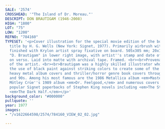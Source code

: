 ```yaml
---
SALE: '2574'
CROSSHEAD: '"The Island of Dr. Moreau."'
DESCRIPT: DON BRAUTIGAM (1946-2008)
HIGH: "1800"
LOT: "75"
LOW: "1200"
REFNO: "784160"
TYPESET: '<p>Cover illustration for the special movie edition of the book of the same
  title by H. G. Wells (New York: Signet, 1977). Primarily airbrush with liquid acrylic
  finished with Krylon artist spray fixative on board. 505x305 mm; 20x12 inches. Signed
  "D. Brautigam" in lower right image, with artist''s stamp and date of June [19]77
  on verso. Laid into matte with archival tape. Framed. <br><br>Provenance: Estate
  of the artist. <br><br>Brautigam was a highly skilled illustrator who pioneered
  the use of black paint against striking colors to create some of the most iconic
  heavy metal album covers and thriller/horror genre book covers throughout the 1980s
  and 90s. Among his most famous are the 1986 Metallica album <em>Master of Puppets</em>,
  Mötley Crüe''s 1989 album <em>Dr. Feelgood,</em> and numerous covers for the wildly
  popular Signet paperbacks of Stephen King novels including <em>The Stand</em> and
  <em>The Dark Half.</em></p>'
background_color: "#000000"
pullquote: ''
year: 1977
images:
- "/v1622664598/2574/784160_VIEW_02_02.jpg"

---
```

